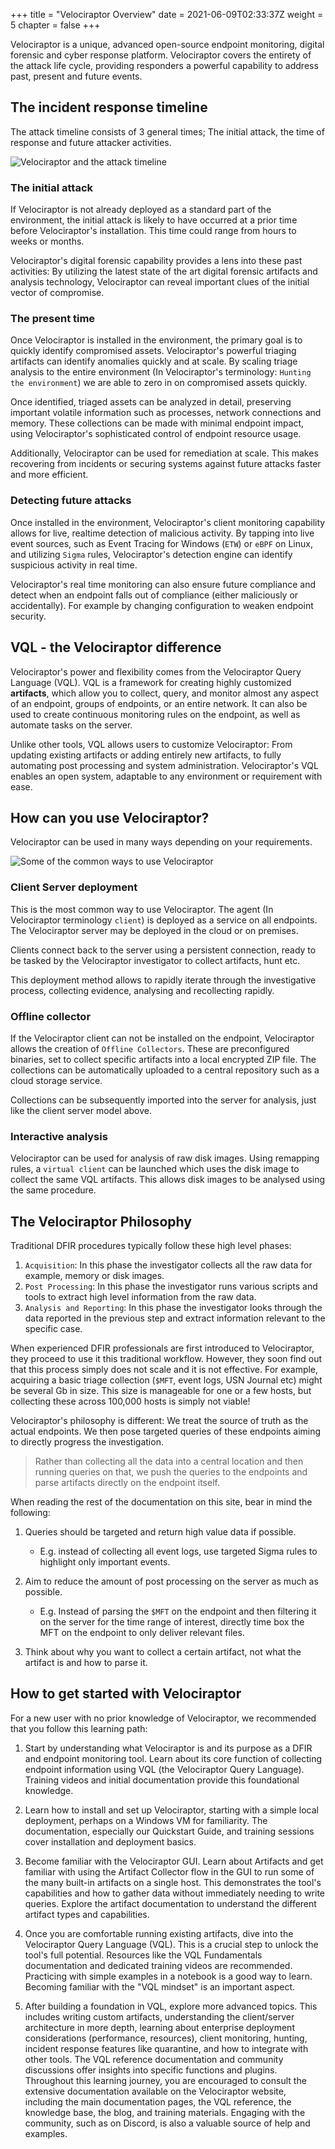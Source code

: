 +++
title = "Velociraptor Overview"
date = 2021-06-09T02:33:37Z
weight = 5
chapter = false
+++

Velociraptor is a unique, advanced open-source endpoint monitoring,
digital forensic and cyber response platform. Velociraptor covers the
entirety of the attack life cycle, providing responders a powerful
capability to address past, present and future events.

## The incident response timeline

The attack timeline consists of 3 general times; The initial attack,
the time of response and future attacker activities.

![Velociraptor and the attack timeline](attack_timeline.svg)


### The initial attack

If Velociraptor is not already deployed as a standard part of the
environment, the initial attack is likely to have occurred at a prior
time before Velociraptor's installation. This time could range from
hours to weeks or months.

Velociraptor's digital forensic capability provides a lens into these
past activities: By utilizing the latest state of the art digital
forensic artifacts and analysis technology, Velociraptor can reveal
important clues of the initial vector of compromise.

### The present time

Once Velociraptor is installed in the environment, the primary goal is
to quickly identify compromised assets. Velociraptor's powerful
triaging artifacts can identify anomalies quickly and at scale. By
scaling triage analysis to the entire environment (In Velociraptor's
terminology: `Hunting the environment`) we are able to zero in on
compromised assets quickly.

Once identified, triaged assets can be analyzed in detail, preserving
important volatile information such as processes, network connections
and memory. These collections can be made with minimal endpoint
impact, using Velociraptor's sophisticated control of endpoint
resource usage.

Additionally, Velociraptor can be used for remediation at scale. This
makes recovering from incidents or securing systems against future
attacks faster and more efficient.

### Detecting future attacks

Once installed in the environment, Velociraptor's client monitoring
capability allows for live, realtime detection of malicious
activity. By tapping into live event sources, such as Event Tracing
for Windows (`ETW`) or `eBPF` on Linux, and utilizing `Sigma` rules,
Velociraptor's detection engine can identify suspicious activity in
real time.

Velociraptor's real time monitoring can also ensure future compliance
and detect when an endpoint falls out of compliance (either
maliciously or accidentally). For example by changing configuration to
weaken endpoint security.

## VQL - the Velociraptor difference

Velociraptor's power and flexibility comes from the Velociraptor Query
Language (VQL). VQL is a framework for creating highly customized
**artifacts**, which allow you to collect, query, and monitor almost
any aspect of an endpoint, groups of endpoints, or an entire
network. It can also be used to create continuous monitoring rules on
the endpoint, as well as automate tasks on the server.

Unlike other tools, VQL allows users to customize Velociraptor: From
updating existing artifacts or adding entirely new artifacts, to fully
automating post processing and system administration. Velociraptor's
VQL enables an open system, adaptable to any environment or
requirement with ease.

## How can you use Velociraptor?

Velociraptor can be used in many ways depending on your requirements.

![Some of the common ways to use Velociraptor](use_cases.svg)

### Client Server deployment

This is the most common way to use Velociraptor. The agent (In
Velociraptor terminology `client`) is deployed as a service on all
endpoints. The Velociraptor server may be deployed in the cloud or on
premises.

Clients connect back to the server using a persistent connection,
ready to be tasked by the Velociraptor investigator to collect
artifacts, hunt etc.

This deployment method allows to rapidly iterate through the
investigative process, collecting evidence, analysing and recollecting
rapidly.

### Offline collector

If the Velociraptor client can not be installed on the endpoint,
Velociraptor allows the creation of `Offline Collectors`. These are
preconfigured binaries, set to collect specific artifacts into a local
encrypted ZIP file. The collections can be automatically uploaded to a
central repository such as a cloud storage service.

Collections can be subsequently imported into the server for analysis,
just like the client server model above.

### Interactive analysis

Velociraptor can be used for analysis of raw disk images. Using
remapping rules, a `virtual client` can be launched which uses the
disk image to collect the same VQL artifacts. This allows disk images
to be analysed using the same procedure.

## The Velociraptor Philosophy

Traditional DFIR procedures typically follow these high level phases:

1. `Acquisition`: In this phase the investigator collects all the raw
   data for example, memory or disk images.
2. `Post Processing`: In this phase the investigator runs various
   scripts and tools to extract high level information from the raw
   data.
3. `Analysis and Reporting`: In this phase the investigator looks
   through the data reported in the previous step and extract
   information relevant to the specific case.

When experienced DFIR professionals are first introduced to
Velociraptor, they proceed to use it this traditional
workflow. However, they soon find out that this process simply does
not scale and it is not effective. For example, acquiring a basic
triage collection (`$MFT`, event logs, USN Journal etc) might be
several Gb in size. This size is manageable for one or a few hosts,
but collecting these across 100,000 hosts is simply not viable!

Velociraptor's philosophy is different: We treat the source of truth
as the actual endpoints. We then pose targeted queries of these
endpoints aiming to directly progress the investigation.

> Rather than collecting all the data into a central location and then
> running queries on that, we push the queries to the endpoints and
> parse artifacts directly on the endpoint itself.

When reading the rest of the documentation on this site, bear in mind
the following:

1. Queries should be targeted and return high value data if possible.
   * E.g. instead of collecting all event logs, use targeted
     Sigma rules to highlight only important events.

2. Aim to reduce the amount of post processing on the server as much
   as possible.
   * E.g. Instead of parsing the `$MFT` on the endpoint and then
     filtering it on the server for the time range of interest,
     directly time box the MFT on the endpoint to only deliver
     relevant files.

3. Think about why you want to collect a certain artifact, not what
   the artifact is and how to parse it.

## How to get started with Velociraptor

For a new user with no prior knowledge of Velociraptor, we recommended that you
follow this learning path:

1. Start by understanding what Velociraptor is and its purpose as a DFIR and
   endpoint monitoring tool. Learn about its core function of collecting
   endpoint information using VQL (the Velociraptor Query Language). Training
   videos and initial documentation provide this foundational knowledge.

2. Learn how to install and set up Velociraptor, starting with a simple local
   deployment, perhaps on a Windows VM for familiarity. The documentation,
   especially our Quickstart Guide, and training sessions cover installation and
   deployment basics.

3. Become familiar with the Velociraptor GUI. Learn about Artifacts and get
   familiar with using the Artifact Collector flow in the GUI to run some of the
   many built-in artifacts on a single host. This demonstrates the tool's
   capabilities and how to gather data without immediately needing to write
   queries. Explore the artifact documentation to understand the different
   artifact types and capabilities.

4. Once you are comfortable running existing artifacts, dive into the
   Velociraptor Query Language (VQL). This is a crucial step to unlock the
   tool's full potential. Resources like the VQL Fundamentals documentation and
   dedicated training videos are recommended. Practicing with simple examples in
   a notebook is a good way to learn. Becoming familiar with the "VQL mindset"
   is an important aspect.

5. After building a foundation in VQL, explore more advanced topics. This
   includes writing custom artifacts, understanding the client/server
   architecture in more depth, learning about enterprise deployment
   considerations (performance, resources), client monitoring, hunting, incident
   response features like quarantine, and how to integrate with other tools. The
   VQL reference documentation and community discussions offer insights into
   specific functions and plugins. Throughout this learning journey, you are
   encouraged to consult the extensive documentation available on the
   Velociraptor website, including the main documentation pages, the VQL
   reference, the knowledge base, the blog, and training materials. Engaging
   with the community, such as on Discord, is also a valuable source of help and
   examples.
